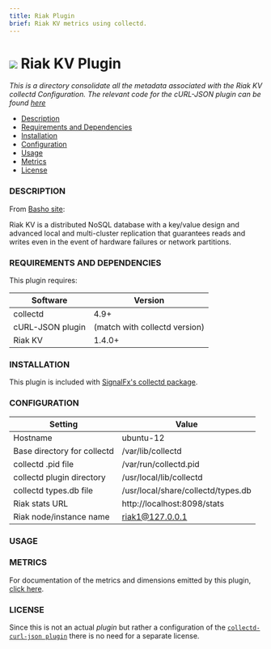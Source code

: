 ```yaml
---
title: Riak Plugin
brief: Riak KV metrics using collectd.
---
```


# ![](https://github.com/signalfx/integrations/blob/master/collectd-riak/img/integrations_riak.png) Riak KV Plugin

_This is a directory consolidate all the metadata associated with the Riak KV collectd Configuration. The relevant code for the cURL-JSON plugin can be found [here](https://github.com/signalfx/collectd/blob/master/src/curl_json.c)_

- [Description](#description)
- [Requirements and Dependencies](#requirements-and-dependencies)
- [Installation](#installation)
- [Configuration](#configuration)
- [Usage](#usage)
- [Metrics](#metrics)
- [License](#license)

### DESCRIPTION

From [Basho site](http://basho.com/products/riak-kv/):

Riak KV is a distributed NoSQL database with a key/value design and advanced local and multi-cluster replication that guarantees reads and writes even in the event of hardware failures or network partitions.

### REQUIREMENTS AND DEPENDENCIES

This plugin requires:

| Software          | Version        |
|-------------------|----------------|
| collectd | 4.9+  |
| cURL-JSON plugin | (match with collectd version) |
|  Riak KV  | 1.4.0+ |

### INSTALLATION

This plugin is included with [SignalFx's collectd package](https://support.signalfx.com/hc/en-us/articles/208080123).

### CONFIGURATION

| Setting	| Value |
|----------|----------|
| Hostname	| ubuntu-12 |
| Base directory for collectd |	/var/lib/collectd |
| collectd .pid file	| /var/run/collectd.pid |
| collectd plugin directory	| /usr/local/lib/collectd |
| collectd types.db file	| /usr/local/share/collectd/types.db |
| Riak stats URL	| http://localhost:8098/stats |
| Riak node/instance name	| riak1@127.0.0.1 |

### USAGE


### METRICS

For documentation of the metrics and dimensions emitted by this plugin, [click here](././docs).

### LICENSE

Since this is not an actual _plugin_ but rather a configuration of the [`collectd-curl-json plugin`](https://github.com/signalfx/collectd/blob/master/src/curl_json.c) there is no need for a separate license.
